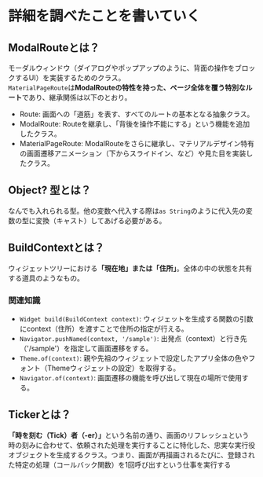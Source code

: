 # 詳細を調べたことを書いていく

## ModalRouteとは？
モーダルウィンドウ（ダイアログやポップアップのように、背面の操作をブロックするUI）を実装するためのクラス。  
`MaterialPageRoute`は**ModalRouteの特性を持った、ページ全体を覆う特別なルート**であり、継承関係は以下のとおり。

- Route: 画面への「道筋」を表す、すべてのルートの基本となる抽象クラス。
- ModalRoute: Routeを継承し、「背後を操作不能にする」という機能を追加したクラス。
- MaterialPageRoute: ModalRouteをさらに継承し、マテリアルデザイン特有の画面遷移アニメーション（下からスライドイン、など）や見た目を実装したクラス。

## Object? 型とは？
なんでも入れられる型。他の変数へ代入する際は`as String`のように代入先の変数の型に変換（キャスト）してあげる必要がある。

## BuildContextとは？
ウィジェットツリーにおける<b>「現在地」または「住所」</b>。全体の中の状態を共有する道具のようなもの。
### 関連知識
- `Widget build(BuildContext context)`: ウィジェットを生成する関数の引数にcontext（住所）を渡すことで住所の指定が行える。
- `Navigator.pushNamed(context, '/sample')`: 出発点（context）と行き先（'/sample'）を指定して画面遷移をする。
- `Theme.of(context)`: 親や先祖のウィジェットで設定したアプリ全体の色やフォント（Themeウィジェットの設定）を取得する。
- `Navigator.of(context)`: 画面遷移の機能を呼び出して現在の場所で使用する。

## Tickerとは？
<b>「時を刻む（Tick）者（-er）」</b>という名前の通り、画面のリフレッシュという時の刻みに合わせて、依頼された処理を実行することに特化した、忠実な実行役オブジェクトを生成するクラス。つまり、画面が再描画されるたびに、登録された特定の処理（コールバック関数）を1回呼び出すという仕事を実行する
